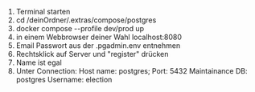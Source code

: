 1. Terminal starten
2. cd /deinOrdner/.extras/compose/postgres
3. docker compose --profile dev/prod up
4. in einem Webbrowser deiner Wahl localhost:8080
5. Email Passwort aus der .pgadmin.env entnehmen
6. Rechtsklick auf Server und "register" drücken
7. Name ist egal
8. Unter Connection: Host name: postgres;
   Port: 5432
   Maintainance DB: postgres
   Username: election
